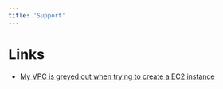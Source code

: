 ```yaml
---
title: 'Support'
---
```



# Links

- [My VPC is greyed out when trying to create a EC2 instance](https://stackoverflow.com/questions/53573685/my-vpc-is-greyed-out-when-trying-to-create-a-ec2-instance)
